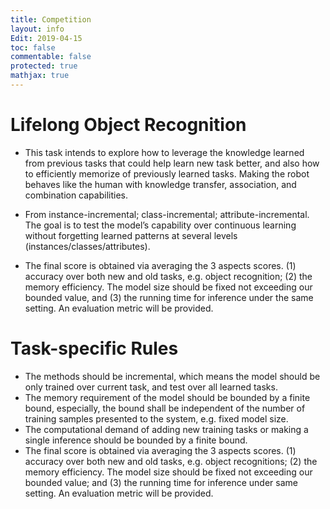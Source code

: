```yaml
---
title: Competition
layout: info
Edit: 2019-04-15
toc: false
commentable: false
protected: true
mathjax: true
---
```


# Lifelong Object Recognition 
- This task intends to explore how to leverage the knowledge learned from previous tasks that could help learn new task better, and also how to efficiently memorize of previously learned tasks. Making the robot behaves like the human with knowledge transfer, association, and combination capabilities.

- From instance-incremental; class-incremental; attribute-incremental. The goal is to test the model’s capability over continuous learning without forgetting learned patterns at several levels (instances/classes/attributes).

- The final score is obtained via averaging the 3 aspects scores. (1) accuracy over both new and old tasks, e.g. object recognition; (2) the memory efficiency. The model size should be fixed not exceeding our bounded value, and (3) the running time for inference under the same setting. An evaluation metric will be provided.

# Task-specific Rules
- The methods should be incremental, which means the model should be only trained over current task, and test over all learned tasks.
- The memory requirement of the model should be bounded by a finite bound, especially, the bound shall be independent of the number of training samples presented to the system, e.g. fixed model size.
- The computational demand of adding new training tasks or making a single inference should be bounded by a finite bound.
- The final score is obtained via averaging the 3 aspects scores. (1) accuracy over both new and old tasks, e.g. object recognitions; (2) the memory efficiency. The model size should be fixed not exceeding our bounded value; and (3) the running time for inference under same setting. An evaluation metric will be provided.



